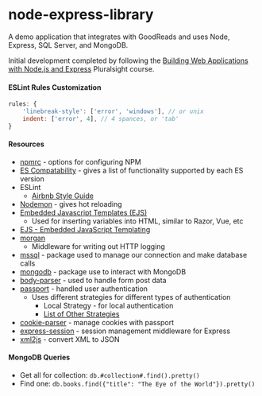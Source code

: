 # node-express-library
A demo application that integrates with GoodReads and uses Node, Express, SQL Server, and MongoDB.

Initial development completed by following the [Building Web Applications with Node.js and Express](https://app.pluralsight.com/library/courses/nodejs-express-web-applications-update/table-of-contents) Pluralsight course.

#### ESLint Rules Customization
``` javascript
rules: {
    'linebreak-style': ['error', 'windows'], // or unix
    indent: ['error', 4], // 4 spances, or 'tab'
}
```

#### Resources
- [npmrc](https://docs.npmjs.com/files/npmrc) - options for configuring NPM
- [ES Compatability](http://node.green) - gives a list of functionality supported by each ES version
- ESLint
    - [Airbnb Style Guide](https://github.com/airbnb/javascript)
- [Nodemon](https://nodemon.io) - gives hot reloading
- [Embedded Javascript Templates (EJS)](https://ejs.co/)
    - Used for inserting variables into HTML, similar to Razor, Vue, etc
- [EJS - Embedded JavaScript Templating](https://ejs.co/)
- [morgan](https://www.npmjs.com/package/morgan)
    - Middleware for writing out HTTP logging
- [mssql](https://www.npmjs.com/package/mssql) - package used to manage our connection and make database calls
- [mongodb](https://www.npmjs.com/package/mongodb) - package use to interact with MongoDB
- [body-parser](https://www.npmjs.com/package/body-parser) - used to handle form post data
- [passport](https://www.npmjs.com/package/passport) - handled user authentication
    - Uses different strategies for different types of authentication
        - Local Strategy - for local authentication
        - [List of Other Strategies](http://www.passportjs.org/)
- [cookie-parser](https://www.npmjs.com/package/cookie-parser) - manage cookies with passport
- [express-session](https://www.npmjs.com/package/cookieparser) - session management middleware for Express
- [xml2js](https://www.npmjs.com/package/xml2js) - convert XML to JSON

#### MongoDB Queries
- Get all for collection: `db.#collection#.find().pretty()`
- Find one: `db.books.find({"title": "The Eye of the World"}).pretty()`
